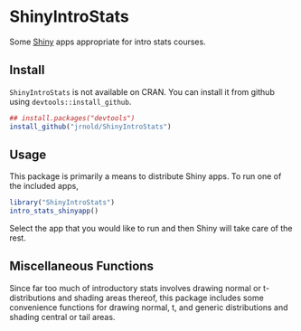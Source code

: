 # ShinyIntroStats

Some [Shiny](http://shiny.rstudio.com/) apps appropriate for intro stats courses.

## Install

`ShinyIntroStats` is not available on CRAN.
You can install it from github using `devtools::install_github`.

```r
## install.packages("devtools")
install_github("jrnold/ShinyIntroStats")
```

## Usage

This package is primarily a means to distribute Shiny apps. To run one of the included apps, 

```r
library("ShinyIntroStats")
intro_stats_shinyapp()
```

Select the app that you would like to run and then Shiny will take care of the rest.

## Miscellaneous Functions

Since far too much of introductory stats involves drawing normal or t-distributions and shading areas thereof, this package includes some convenience functions for drawing normal, t, and generic distributions and shading central or tail areas.

